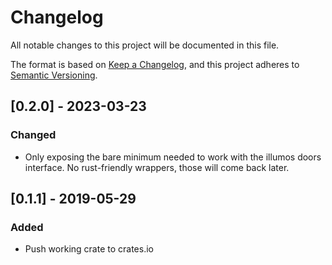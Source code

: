 # Changelog
All notable changes to this project will be documented in this file.

The format is based on [Keep a Changelog](https://keepachangelog.com/en/1.0.0/),
and this project adheres to [Semantic Versioning](https://semver.org/spec/v2.0.0.html).

## [0.2.0] - 2023-03-23
### Changed
- Only exposing the bare minimum needed to work with the illumos doors
  interface. No rust-friendly wrappers, those will come back later.

## [0.1.1] - 2019-05-29
### Added
- Push working crate to crates.io
